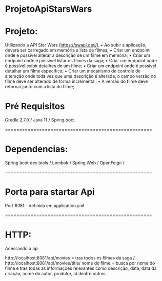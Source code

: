 # ProjetoApiStarsWars

# Projeto:

Utilizando a API Star Wars (https://swapi.dev/), 
•	Ao subir a aplicação, deverá ser carregado em memória a lista de filmes;
•	Criar um endpoint onde é possível alterar a descrição de um filme em memória;
•	Criar um endpoint onde é possível listar os filmes da saga;
•	Criar um endpoint onde é possível exibir detalhes de um filme;
•	Criar um endpoint onde é possível detalhar um filme especifico;
•	Criar um mecanismo de controle de alteração onde toda vez que uma descrição é alterada, o campo versão do filme deve ser alterado de forma incremental;
•	A versão do filme deve retornar junto com a lista do filme;


# Pré Requisitos

Gradle 2.7.0 / 
Java 11 / 
Spring boot

====================================================

# Dependencias: 

Spring boot dev tools / 
Lombok / 
Spring Web / 
OpenFeign / 

====================================================

# Porta para startar Api

Port 8081 - definida em application.yml

====================================================

# HTTP: 

Acessando a api

http://localhost:8081/api/movies = tras todos os filmes da saga / 
http://localhost:8081/api/movies/title/ nome do filme = busca por nome do filme e tras todas as informações relevantes como descrição, data,
data da criação, nome do autor, produtor, id dentre outros. 





